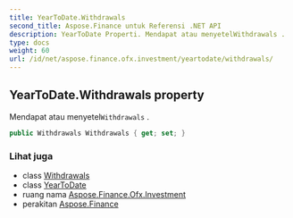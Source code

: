 ```yaml
---
title: YearToDate.Withdrawals
second_title: Aspose.Finance untuk Referensi .NET API
description: YearToDate Properti. Mendapat atau menyetelWithdrawals .
type: docs
weight: 60
url: /id/net/aspose.finance.ofx.investment/yeartodate/withdrawals/
---
```

## YearToDate.Withdrawals property

Mendapat atau menyetel`Withdrawals` .

```csharp
public Withdrawals Withdrawals { get; set; }
```

### Lihat juga

* class [Withdrawals](../../withdrawals/)
* class [YearToDate](../)
* ruang nama [Aspose.Finance.Ofx.Investment](../../yeartodate/)
* perakitan [Aspose.Finance](../../../)


